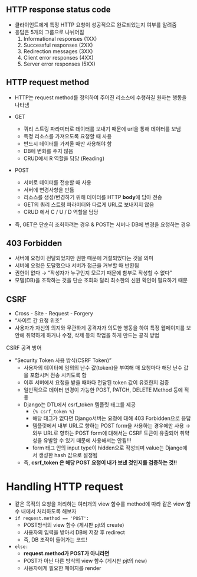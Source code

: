 ## **HTTP response status code**

- 클라이언트에게 특정 HTTP 요청이 성공적으로 완료되었는지 여부를 알려줌
- 응답은 5개의 그룹으로 나뉘어짐
    1. Informational responses (1XX)
    2. Successful responses (2XX)
    3. Redirection messages (3XX)
    4. Client error responses (4XX)
    5. Server error responses (5XX)


## **HTTP request method**

- HTTP는 request method를 정의하여 주어진 리소스에 수행하길 원하는 행동을 나타냄
- GET
    - 쿼리 스트링 파라미터로 데이터를 보내기 때문에 url을 통해 데이터를 보냄
    - 특정 리소스를 가져오도록 요청할 때 사용
    - 반드시 데이터를 가져올 때만 사용해야 함
    - DB에 변화를 주지 않음
    - CRUD에서 R 역할을 담당 (Reading)
    
- POST
    - 서버로 데이터를 전송할 때 사용
    - 서버에 변경사항을 만듦
    - 리소스를 생성/변경하기 위해 데이터를 HTTP **body**에 담아 전송
    - GET의 쿼리 스트링 파라미터와 다르게 URL로 보내지지 않음
    - CRUD 에서 C / U / D 역할을 담당
- 즉, GET은 단순히 조회하려는 경우 & POST는 서버나 DB에 변경을 요청하는 경우


## **403 Forbidden**

- 서버에 요청이 전달되었지만 권한 때문에 거절되었다는 것을 의미
- 서버에 요청은 도달했으나 서버가 접근을 거부할 때 반환됨
- 권한이 없다 → “작성자가 누구인지 모르기 때문에 함부로 작성할 수 없다”
- 모델(DB)을 조작하는 것을 단순 조회와 달리 최소한의 신원 확인이 필요하기 때문


## CSRF

- Cross - Site - Request - Forgery
- “사이트 간 요청 위조”
- 사용자가 자신의 의지와 무관하게 공격자가 의도한 행동을 하여 특정 웹페이지를 보안에 취약하게 하거나 수정, 삭제 등의 작업을 하게 만드는 공격 방법

CSRF 공격 방어

- “Security Token 사용 방식(CSRF Token)”
    - 사용자의 데이터에 임의의 난수 값(token)을 부여해 매 요청마다 해당 난수 값을 포함시켜 전송 시키도록 함
    - 이후 서버에서 요청을 받을 때마다 전달된 token 값이 유효한지 검증
    - 일반적으로 데이터 변경이 가능한 POST, PATCH, DELETE Method 등에 적용
    - Django는 DTL에서 csrf_token 템플릿 태그를 제공
        - `{% csrf_token %}`
        - 해당 태그가 없다면 Django서버는 요청에 대해 403 Forbidden으로 응답
        - 템플릿에서 내부 URL로 향하는 POST form을 사용하는 경우에만 사용
            → 외부 URL로 향하는 POST form에 대해서는 CSRF 토큰이 유출되어 취약성을 유발할 수 있기 때문에 사용해서는 안됨!!!
        - form 태그 안의 input type이 hidden으로 작성되며 value는 Django에서 생성한 hash 값으로 설정됨
    - 즉, **csrf_token 은 해당 POST 요청이 내가 보낸 것인지를 검증하는 것!!**

# Handling HTTP request
- 같은 목적의 요청을 처리하는 여러개의 view 함수를 method에 따라 같은 view 함수 내에서 처리하도록 해보자
- `if request.method == 'POST':`
  - POST방식의 view 함수 (게시판 pjt의 create)
  - 사용자의 입력을 받아서 DB에 저장 후 redirect
  - 즉, DB 조작이 들어가는 코드!
- `else:`
  - **request.method가 POST가 아니라면**
  - POST가 아닌 다른 방식의 view 함수 (게시판 pjt의 new)
  - 사용자에게 필요한 페이지를 render

